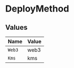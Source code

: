 # DeployMethod


## Values

| Name   | Value  |
| ------ | ------ |
| `Web3` | web3   |
| `Kms`  | kms    |